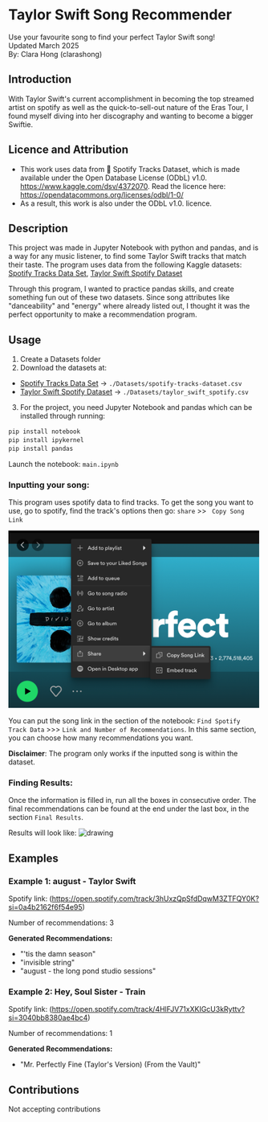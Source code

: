 # Taylor Swift Song Recommender
 Use your favourite song to find your perfect Taylor Swift song! \
 Updated March 2025  
 By: Clara Hong (clarashong)

 ## Introduction
With Taylor Swift's current accomplishment in becoming the top streamed artist on spotify as well as the quick-to-sell-out nature of the Eras Tour, I found myself diving into her discography and wanting to become a bigger Swiftie. 

## Licence and Attribution
- This work uses data from 🎹 Spotify Tracks Dataset, which is made available under the Open Database License (ODbL) v1.0. https://www.kaggle.com/dsv/4372070. Read the licence here: https://opendatacommons.org/licenses/odbl/1-0/
- As a result, this work is also under the ODbL v1.0. licence. 

 ## Description 
This project was made in Jupyter Notebook with python and pandas, and is a way for any music listener, to find some Taylor Swift tracks that match their taste. The program uses data from the following Kaggle datasets: [Spotify Tracks Data Set](https://www.kaggle.com/datasets/maharshipandya/-spotify-tracks-dataset), 
[Taylor Swift Spotify Dataset](https://www.kaggle.com/datasets/jarredpriester/taylor-swift-spotify-dataset/data?select=taylor_swift_spotify.csv)

Through this program, I wanted to practice pandas skills, and create something fun out of these two datasets. Since song attributes like "danceability" and "energy" where already listed out, I thought it was the perfect opportunity to make a recommendation program. 

## Usage 
1. Create a Datasets folder
2. Download the datasets at: 
- [Spotify Tracks Data Set](https://www.kaggle.com/datasets/maharshipandya/-spotify-tracks-dataset) -> `./Datasets/spotify-tracks-dataset.csv`
- [Taylor Swift Spotify Dataset](https://www.kaggle.com/datasets/jarredpriester/taylor-swift-spotify-dataset/data?select=taylor_swift_spotify.csv) -> `./Datasets/taylor_swift_spotify.csv`

3. For the project, you need Jupyter Notebook and pandas which can be installed through running: 
```sh
pip install notebook
pip install ipykernel
pip install pandas
```
Launch the notebook: ``` main.ipynb ```

### Inputting your song: 
This program uses spotify data to find tracks. To get the song you want to use, go to spotify, find the track's options then go:  ```share``` >> ``` Copy Song Link```

<img src="Images/copyingLink.png" alt="drawing" width="500"/> 

You can put the song link in the section of the notebook: ```Find Spotify Track Data``` >>> 
```Link and Number of Recommendations```. In this same section, you can choose how many recommendations you want. 

**Disclaimer**: The program only works if the inputted song is within the dataset. 

### Finding Results: 

Once the information is filled in, run all the boxes in consecutive order. The final recommendations can be found at the end under the last box, in the section ```Final Results```. 

Results will look like: 
<img src="Images/results.png" alt="drawing" width="500"/> 

## Examples 
### Example 1: august - Taylor Swift 
Spotify link: 
(https://open.spotify.com/track/3hUxzQpSfdDqwM3ZTFQY0K?si=0a4b2162f6f54e95) 

Number of recommendations: 3

**Generated Recommendations:**
- "'tis the damn season" 
- "invisible string" 
- "august - the long pond studio sessions" 

### Example 2: Hey, Soul Sister - Train 
Spotify link:
(https://open.spotify.com/track/4HlFJV71xXKIGcU3kRyttv?si=3040bb8380ae4bc4)

Number of recommendations: 1

**Generated Recommendations:**
- "Mr. Perfectly Fine (Taylor's Version) (From the Vault)"

## Contributions
Not accepting contributions
